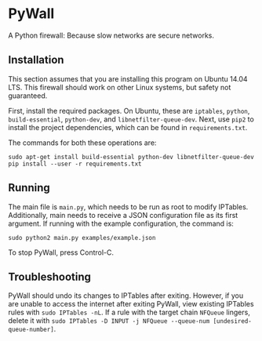 PyWall
======

A Python firewall: Because slow networks are secure networks.


Installation
------------

This section assumes that you are installing this program on Ubuntu 14.04 LTS.
This firewall should work on other Linux systems, but safety not guaranteed.

First, install the required packages. On Ubuntu, these are `iptables`, `python`,
`build-essential`, `python-dev`, and `libnetfilter-queue-dev`. Next, use `pip2`
to install the project dependencies, which can be found in `requirements.txt`.

The commands for both these operations are:

    sudo apt-get install build-essential python-dev libnetfilter-queue-dev
    pip install --user -r requirements.txt


Running
-------

The main file is `main.py`, which needs to be run as root to modify IPTables.
Additionally, main needs to receive a JSON configuration file as its first
argument. If running with the example configuration, the command is:

`sudo python2 main.py examples/example.json`

To stop PyWall, press Control-C.


Troubleshooting
---------------

PyWall should undo its changes to IPTables after exiting. However, if you are
unable to access the internet after exiting PyWall, view existing
IPTables rules with `sudo IPTables -nL`. If a rule with the target chain
`NFQueue` lingers, delete it with
`sudo IPTables -D INPUT -j NFQueue --queue-num [undesired-queue-number]`.
